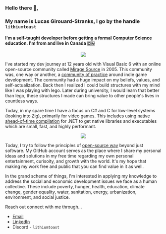 ### Hello there :wave:,

### My name is Lucas Girouard-Stranks, I go by the handle `lithiumtoast`

#### I'm a self-taught developer before getting a formal Computer Science education. I'm from and live in Canada :canada:

<p align="center">
    <img src="https://github-readme-stats-git-masterrstaa-rickstaa.vercel.app/api?username=lithiumtoast&show_icons=true&theme=dark&hide_rank=true"/>
</p>

I've started my dev journey at 12 years old with Visual Basic 6 with an online open-source community called [Mirage Source](https://www.youtube.com/watch?v=z5JaByOWNcg) in 2005. This community was, one way or another, a [community of practice](https://en.wikipedia.org/wiki/Community_of_practice) around indie game development. The community had a huge impact on my beliefs, values, and self-actualization. Back then I realized I could build structures with my mind like I was playing with lego. Later during university, I would learn that better than lego, these structures I made can bring value to other people's lives in countless ways.

Today, in my spare time I have a focus on C# and C for low-level systems (looking into Zig), primarily for video games. This includes using [native ahead-of-time compilation](https://github.com/dotnet/designs/blob/main/accepted/2020/form-factors.md#ahead-of-time-aot-compilation) for .NET to get native libraries and executables which are small, fast, and highly performant.

<p align="center">
    <img src="https://github-readme-stats-git-masterrstaa-rickstaa.vercel.app/api/top-langs/?username=lithiumtoast&theme=dark&langs_count=10&layout=compact")
</p>
    
Today, I try to follow the principles of [open-source way](https://www.theopensourceway.org) beyond just software. My GitHub account serves as the place where I share my personal ideas and solutions in my free time regarding my own personal entertainment, curisoity, and growth with the world. It's my hope that making my work free and public that you can find value in it as well.

In the grand scheme of things, I'm interested in applying my knowledge to address the social and economic development issues we face as a human collective. These include poverty, hunger, health, education, climate change, gender equality, water, sanitation, energy, urbanization, environment, and social justice. 

Reach out connect with me through...
- [Email](mailto:lustranks@gmail.com?subject=[GitHub]%20Connect)
- [LinkedIn](https://www.linkedin.com/in/lithiumtoast)
- Discord - `lithiumtoast`
